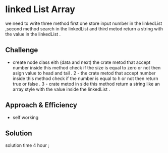 # linked List  Array
<!-- Short summary or background information -->
we need to write three  method first one store input number in the linkedList ,second method search in the linkedList and third metod return a string with the value in the linkedList  .
## Challenge
<!-- Description of the challenge -->
* create node class eith (data and next)
 the crate metod that accept number inside this method check if the size is equal to zero or not then asign value to head and tail .
 2 - the crate metod that accept number inside this method check if the number is equal to h or not then return true or false .
 3 - crate metod in side this method return a string like an array style with the value inside the linkedList .
## Approach & Efficiency
<!-- What approach did you take? Why? What is the Big O space/time for this approach? -->
 * self working

## Solution
<!-- Embedded whiteboard image -->
solution time 4 hour ;


